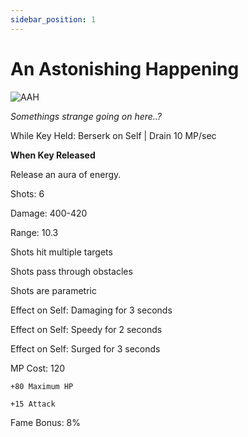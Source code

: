 ```yaml
---
sidebar_position: 1
---
```


# An Astonishing Happening

![AAH](https://vwiki.valorserver.com/api/item/picture/an%20astonishing%20happening)

<i>Somethings strange going on here..?</i>

While Key Held: Berserk on Self | Drain 10 MP/sec

**When Key Released**

Release an aura of energy.

Shots: 6

Damage: 400-420

Range: 10.3

Shots hit multiple targets

Shots pass through obstacles

Shots are parametric

Effect on Self: Damaging for 3 seconds

Effect on Self: Speedy for 2 seconds

Effect on Self: Surged for 3 seconds

MP Cost: 120

    +80 Maximum HP
    
    +15 Attack
    
Fame Bonus: 8%
